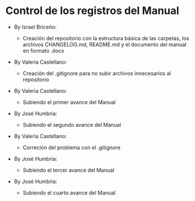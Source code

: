 # Control de los registros del Manual

* By Israel Briceño:
  * Creación del repositorio con la estructura básica de las carpetas, los archivos CHANGELOG.md, README.md y el documento del manual en formato .docx

* By Valeria Castellano:
  * Creación del .gitignore para no subir archivos innecesarios al repositorio

* By Valeria Castellano:
  * Subiendo el primer avance del Manual

* By José Humbria:
  * Subiendo el segundo avance del Manual

* By Valeria Castellano:
  * Correción del problema con el .gitignore

* By José Humbria:
  * Subiendo el tercer avance del Manual

* By José Humbria:
  * Subiendo el cuarto avance del Manual